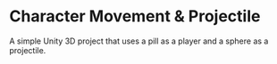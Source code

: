 # Character Movement & Projectile

A simple Unity 3D project that uses a pill as a player and a sphere as a projectile.
